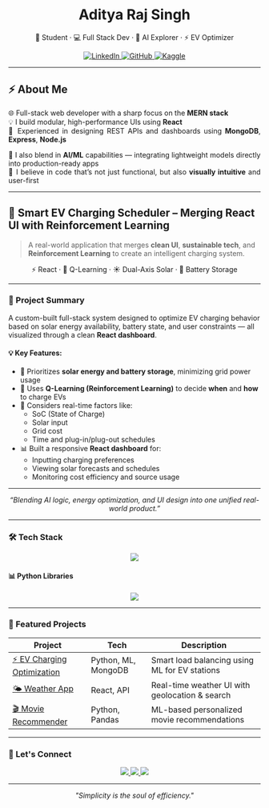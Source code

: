 <h1 align="center">Aditya Raj Singh</h1>

<p align="center">
  🚀 Student · 💻 Full Stack Dev · 🤖 AI Explorer · ⚡ EV Optimizer
</p>

<!-- Add spacing here -->
<p align="center" style="margin-top: 10px;">
  <a href="https://www.linkedin.com/in/aditya-raj-singh-212a65285/" target="_blank">
    <img alt="LinkedIn" src="https://img.shields.io/badge/LINKEDIN-0A66C2?style=for-the-badge&logo=linkedin&logoColor=white"/>
  </a>
  <a href="https://github.com/Aditya-prog-git" target="_blank">
    <img alt="GitHub" src="https://img.shields.io/badge/GITHUB-181717?style=for-the-badge&logo=github&logoColor=white"/>
  </a>
  <a href="https://www.kaggle.com/adityasingh01676" target="_blank">
    <img alt="Kaggle" src="https://img.shields.io/badge/KAGGLE-20BEFF?style=for-the-badge&logo=kaggle&logoColor=white"/>
  </a>
</p>

---
## ⚡ About Me

<div align="justify">

🌐 Full-stack web developer with a sharp focus on the **MERN stack**  
💡 I build modular, high-performance UIs using **React**  
🔗 Experienced in designing REST APIs and dashboards using **MongoDB**, **Express**, **Node.js**

🧠 I also blend in **AI/ML** capabilities — integrating lightweight models directly into production-ready apps  
🎯 I believe in code that’s not just functional, but also **visually intuitive** and user-first

</div>

---

## 🔋 Smart EV Charging Scheduler – Merging React UI with Reinforcement Learning

> A real-world application that merges **clean UI**, **sustainable tech**, and **Reinforcement Learning** to create an intelligent charging system.

<p align="center">
  ⚡ React · 🔁 Q-Learning · ☀️ Dual-Axis Solar · 💾 Battery Storage
</p>

---

### 🧩 Project Summary

A custom-built full-stack system designed to optimize EV charging behavior based on solar energy availability, battery state, and user constraints — all visualized through a clean **React dashboard**.

#### 💡 Key Features:
- 🔆 Prioritizes **solar energy and battery storage**, minimizing grid power usage
- 🧠 Uses **Q-Learning (Reinforcement Learning)** to decide **when** and **how** to charge EVs
- 🧾 Considers real-time factors like:
  - SoC (State of Charge)
  - Solar input
  - Grid cost
  - Time and plug-in/plug-out schedules
- 📊 Built a responsive **React dashboard** for:
  - Inputting charging preferences  
  - Viewing solar forecasts and schedules  
  - Monitoring cost efficiency and source usage

---

<p align="center">
  <i>“Blending AI logic, energy optimization, and UI design into one unified real-world product.”</i>
</p>

---

### 🛠 Tech Stack

<p align="center">
  <img src="https://skillicons.dev/icons?i=cpp,python,js,react,nextjs,nodejs,mongodb,postgres,firebase,git,figma&perline=7" />
</p>

#### 📊 Python Libraries

<p align="center">
  <img src="https://skillicons.dev/icons?i=numpy,pandas,scikit-learn,matplotlib" />
</p>

---

### 🚀 Featured Projects

| Project | Tech | Description |
|--------|------|-------------|
| [⚡ EV Charging Optimization](https://github.com/Aditya-prog-git/ev-charging-project) | Python, ML, MongoDB | Smart load balancing using ML for EV stations |
| [🌤 Weather App](https://github.com/Aditya-prog-git/weather-app) | React, API | Real-time weather UI with geolocation & search |
| [🎬 Movie Recommender](https://github.com/Aditya-prog-git/movie-recommender) | Python, Pandas | ML-based personalized movie recommendations |

---

### 🤝 Let's Connect

<p align="center">
  <a href="https://www.linkedin.com/in/aditya-raj-singh-212a65285/">
    <img src="https://img.shields.io/badge/LinkedIn-blue?style=for-the-badge&logo=linkedin&logoColor=white"/>
  </a>
  <a href="mailto:your-email@example.com">
    <img src="https://img.shields.io/badge/Gmail-red?style=for-the-badge&logo=gmail&logoColor=white"/>
  </a>
  <a href="https://github.com/Aditya-prog-git">
    <img src="https://img.shields.io/badge/GitHub-black?style=for-the-badge&logo=github&logoColor=white"/>
  </a>
</p>

---

<p align="center">
  <i>"Simplicity is the soul of efficiency."</i>
</p>

